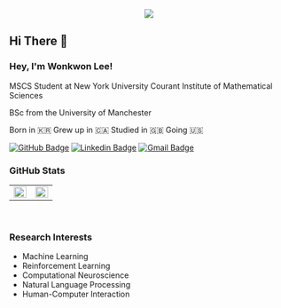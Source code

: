 <!--
**wonkwonlee/wonkwonlee** is a ✨ _special_ ✨ repository because its `README.md` (this file) appears on your GitHub profile.

Here are some ideas to get you started:

- 🔭 I’m currently working on ...
- 🌱 I’m currently learning ...
- 👯 I’m looking to collaborate on ...
- 🤔 I’m looking for help with ...
- 💬 Ask me about ...
- 📫 How to reach me: ...
- 😄 Pronouns: ...
- ⚡ Fun fact: ...
- ...
-->

<div align=center>
<img src="https://komarev.com/ghpvc/?username=wonkwonlee&&style=flat-square" />
</div>  

## Hi There 👋

### Hey, I'm Wonkwon Lee!
MSCS Student at New York University Courant Institute of Mathematical Sciences

BSc from the University of Manchester

Born in 🇰🇷 Grew up in 🇨🇦 Studied in 🇬🇧 Going 🇺🇸

[![GitHub Badge](https://img.shields.io/badge/github-%2324292e.svg?&style=flat-square&logo=github&logoColor=white&link=https://https://github.com/wonkwonlee)](hhttps://github.com/wonkwonlee)
[![Linkedin Badge](https://img.shields.io/badge/-LinkedIn-blue?style=flat-square&logo=Linkedin&logoColor=white&link=https://www.linkedin.com/in/wonkwon-lee)](https://www.linkedin.com/in/wonkwon-lee)
[![Gmail Badge](https://img.shields.io/badge/Gmail-d14836?style=flat-square&logo=Gmail&logoColor=white&link=mailto:wonkwon.lee94@gmail.com)](mailto:wonkwon.lee94@gmail.com)

### GitHub Stats
<table><tr><td valign="top" width="50%">

<img src="https://github-readme-stats.vercel.app/api?username=wonkwonlee&show_icons=true&count_private=true&hide_border=true" align="left" style="width: 100%" />

</td><td valign="top" width="50%">

<img src="https://github-readme-stats.vercel.app/api/top-langs/?username=wonkwonlee&hide_border=true&layout=compact" align="left" style="width: 100%" />

</td></tr></table>  

<br/>  


### Research Interests
* Machine Learning
* Reinforcement Learning
* Computational Neuroscience
* Natural Language Processing
* Human-Computer Interaction
